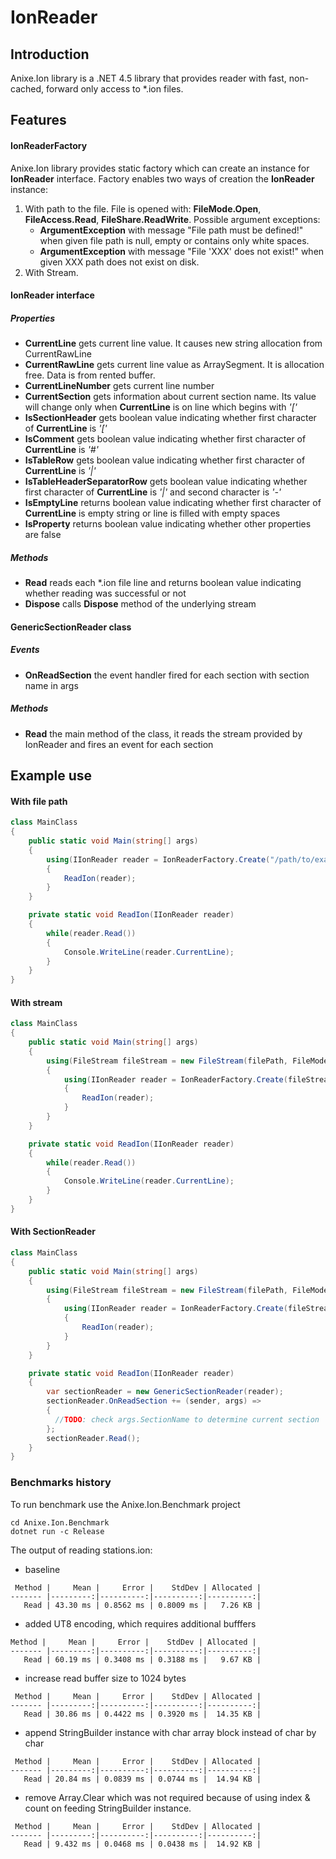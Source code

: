 # IonReader

## Introduction
Anixe.Ion library is a .NET 4.5 library that provides reader with fast, non-cached, forward only access to *.ion files. 

## Features
#### IonReaderFactory
Anixe.Ion library provides static factory which can create an instance for **IonReader** interface. Factory enables two ways of creation the **IonReader** instance:

1. With path to the file. File is opened with: **FileMode.Open**, **FileAccess.Read**, **FileShare.ReadWrite**. Possible argument exceptions:
   * **ArgumentException** with message "File path must be defined!" when given file path is null, empty or contains only white spaces.
   * **ArgumentException** with message "File 'XXX' does not exist!" when given XXX path does not exist on disk.
2. With Stream.

#### IonReader interface
##### Properties
* **CurrentLine** gets current line value. It causes new string allocation from CurrentRawLine 
* **CurrentRawLine** gets current line value as ArraySegment<char>. It is allocation free. Data is from rented buffer.
* **CurrentLineNumber** gets current line number
* **CurrentSection** gets information about current section name. Its value will change only when **CurrentLine** is on line which begins with *'['*
* **IsSectionHeader** gets boolean value indicating whether first character of **CurrentLine** is *'['*
* **IsComment** gets boolean value indicating whether first character of **CurrentLine** is *'#'*
* **IsTableRow** gets boolean value indicating whether first character of **CurrentLine** is *'|'*
* **IsTableHeaderSeparatorRow** gets boolean value indicating whether first character of **CurrentLine** is *'|'* and second character is *'-'*
* **IsEmptyLine** returns boolean value indicating whether first character of **CurrentLine** is empty string or line is filled with empty spaces
* **IsProperty** returns boolean value indicating whether other properties are false

##### Methods
* **Read** reads each *.ion file line and returns boolean value indicating whether reading was successful or not
* **Dispose** calls **Dispose** method of the underlying stream

#### GenericSectionReader class

##### Events
* **OnReadSection** the event handler fired for each section with section name in args
##### Methods
* **Read** the main method of the class, it reads the stream provided by IonReader and fires an event for each section

## Example use
#### With file path
```c#
class MainClass
{
    public static void Main(string[] args)
    {
        using(IIonReader reader = IonReaderFactory.Create("/path/to/example.ion"))
        {
            ReadIon(reader);
        }
    }

    private static void ReadIon(IIonReader reader)
    {
        while(reader.Read())
        {
            Console.WriteLine(reader.CurrentLine);
        }
    }
}
```
#### With stream
```c#
class MainClass
{
    public static void Main(string[] args)
    {
        using(FileStream fileStream = new FileStream(filePath, FileMode.Open, FileAccess.Read, FileShare.ReadWrite))
        {
            using(IIonReader reader = IonReaderFactory.Create(fileStream))
            {
                ReadIon(reader);
            }
        }
    }

    private static void ReadIon(IIonReader reader)
    {
        while(reader.Read())
        {
            Console.WriteLine(reader.CurrentLine);
        }
    }
}
```

#### With SectionReader
```c#
class MainClass
{
    public static void Main(string[] args)
    {
        using(FileStream fileStream = new FileStream(filePath, FileMode.Open, FileAccess.Read, FileShare.ReadWrite))
        {
            using(IIonReader reader = IonReaderFactory.Create(fileStream))
            {
                ReadIon(reader);
            }
        }
    }

    private static void ReadIon(IIonReader reader)
    {
        var sectionReader = new GenericSectionReader(reader);
        sectionReader.OnReadSection += (sender, args) =>
        {
          //TODO: check args.SectionName to determine current section
        };
        sectionReader.Read();
    }
}
```

### Benchmarks history

To run benchmark use the Anixe.Ion.Benchmark project

```
cd Anixe.Ion.Benchmark
dotnet run -c Release
```

The output of reading stations.ion:

* baseline

```
 Method |     Mean |     Error |    StdDev | Allocated |
------- |---------:|----------:|----------:|----------:|
   Read | 43.30 ms | 0.8562 ms | 0.8009 ms |   7.26 KB |
```

* added UT8 encoding, which requires additional bufffers
```
Method |     Mean |     Error |    StdDev | Allocated |
------- |---------:|----------:|----------:|----------:|
   Read | 60.19 ms | 0.3408 ms | 0.3188 ms |   9.67 KB |
```

* increase read buffer size to 1024 bytes
```
 Method |     Mean |     Error |    StdDev | Allocated |
------- |---------:|----------:|----------:|----------:|
   Read | 30.86 ms | 0.4422 ms | 0.3920 ms |  14.35 KB |
```

* append StringBuilder instance with char array block instead of char by char
```
 Method |     Mean |     Error |    StdDev | Allocated |
------- |---------:|----------:|----------:|----------:|
   Read | 20.84 ms | 0.0839 ms | 0.0744 ms |  14.94 KB |
```

* remove Array.Clear which was not required because of using index & count on feeding StringBuilder instance.
```
 Method |     Mean |     Error |    StdDev | Allocated |
------- |---------:|----------:|----------:|----------:|
   Read | 9.432 ms | 0.0468 ms | 0.0438 ms |  14.92 KB |
```